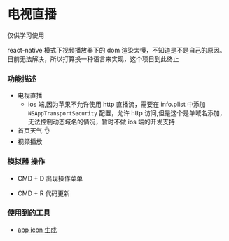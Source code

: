 # 电视直播

仅供学习使用

react-native 模式下视频播放器下的 dom 渲染太慢，不知道是不是自己的原因。目前无法解决，所以打算换一种语言来实现，这个项目到此终止

### 功能描述

- 电视直播
  - ios 端,因为苹果不允许使用 http 直播流，需要在 info.plist 中添加 `NSAppTransportSecurity` 配置，允许 http 访问,但是这个是单域名添加，无法控制动态域名的情况，暂时不做 ios 端的开发支持
- 首页天气 👌
- 视频播放

### 模拟器 操作

- CMD + D 出现操作菜单

- CMD + R 代码更新

### 使用到的工具

- [app icon 生成](https://easyappicon.com/)
